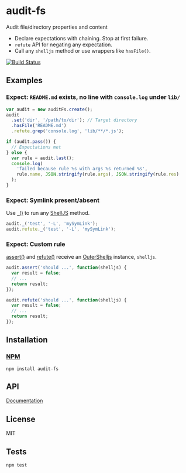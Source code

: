 # audit-fs

Audit file/directory properties and content

* Declare expectations with chaining. Stop at first failure.
* `refute` API for negating any expectation.
* Call any `shelljs` method or use wrappers like `hasFile()`.

[![Build Status](https://travis-ci.org/codeactual/audit-fs.png)](https://travis-ci.org/codeactual/audit-fs)

## Examples

### Expect: `README.md` exists, no line with `console.log` under `lib/`

```js
var audit = new auditFs.create();
audit
  .set('dir', '/path/to/dir'); // Target directory
  .hasFile('README.md')
  .refute.grep('console.log', 'lib/**/*.js');

if (audit.pass()) {
  // Expectations met
} else {
  var rule = audit.last();
  console.log(
    'failed because rule %s with args %s returned %s',
    rule.name, JSON.stringify(rule.args), JSON.stringify(rule.res)
  );
}
```

### Expect: Symlink present/absent

Use [_()](docs/AuditFs.md) to run any [ShellJS](http://documentup.com/arturadib/shelljs#command-reference) method.

```js
audit._('test', '-L', 'mySymLink');
audit.refute._('test', '-L', 'mySymLink');
```

### Expect: Custom rule

[assert()](docs/AuditFs.md) and [refute()](docs/AuditFs.md) receive an [OuterShelljs](https://github.com/codeactual/outer-shelljs/blob/master/docs/OuterShelljs.md) instance, `shelljs`.

```js
audit.assert('should ...', function(shelljs) {
  var result = false;
  // ...
  return result;
});

audit.refute('should ...', function(shelljs) {
  var result = false;
  // ...
  return result;
});
```

## Installation

### [NPM](https://npmjs.org/package/audit-fs)

    npm install audit-fs

## API

[Documentation](docs/AuditFs.md)

## License

  MIT

## Tests

    npm test
